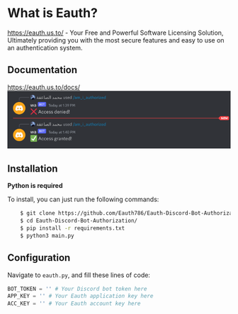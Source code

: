 What is Eauth?
==============

https://eauth.us.to/ - Your Free and Powerful Software Licensing Solution, Ultimately providing you with the most secure features and easy to use on an authentication system.    
  
Documentation
-------------

https://eauth.us.to/docs/
![Eauth Discord bot Authorization](image.png)

Installation
------------

**Python is required**

To install, you can just run the following commands:

```bash
    $ git clone https://github.com/Eauth786/Eauth-Discord-Bot-Authorization.git
    $ cd Eauth-Discord-Bot-Authorization/
    $ pip install -r requirements.txt
    $ python3 main.py
```

Configuration
-------------

Navigate to `eauth.py`, and fill these lines of code:

```python
BOT_TOKEN = '' # Your Discord bot token here
APP_KEY = '' # Your Eauth application key here
ACC_KEY = '' # Your Eauth account key here
```
